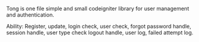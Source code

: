 Tong is one file simple and small codeigniter library for user management and authentication.

Ability:
Register, update, login check, user check, forgot password handle, session handle, user type check
logout handle, user log, failed attempt log.
